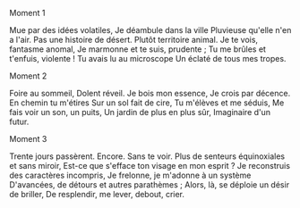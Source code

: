 
Moment 1

Mue par des idées volatiles,
Je déambule dans la ville
Pluvieuse qu'elle n'en a l'air.
Pas une histoire de désert.
Plutôt territoire animal.
Je te vois, fantasme anomal,
Je marmonne et te suis, prudente ;
Tu me brûles et t'enfuis, violente !
Tu avais lu au microscope
Un éclaté de tous mes tropes.

Moment 2

Foire au sommeil,
Dolent réveil.
Je bois mon essence,
Je crois par décence.
En chemin tu m'étires
Sur un sol fait de cire,
Tu m'élèves et me séduis,
Me fais voir un son, un puits,
Un jardin de plus en plus sûr,
Imaginaire d'un futur.

Moment 3

Trente jours passèrent. Encore. Sans te voir.
Plus de senteurs équinoxiales et sans miroir,
Est-ce que s'efface ton visage en mon esprit ?
Je reconstruis des caractères incompris, 
Je frelonne, je m'adonne à un système
D'avancées, de détours et autres parathèmes ;
Alors, là, se déploie un désir de briller,
De resplendir, me lever, debout, crier.
